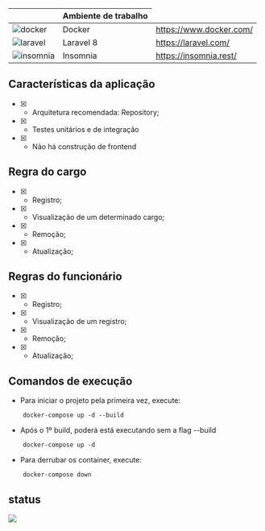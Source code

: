 <table style="width:100%">
    <thead>
      <tr>
        <th></th>
        <th>Ambiente de trabalho</th>
      </tr>
    </thead>
    <tbody>
      <tr>
        <td><img src="https://www.docker.com/sites/default/files/d8/2019-07/Moby-logo.png" alt="docker"></td>
        <td>Docker</td>
        <td><a target="_blank" href="https://www.docker.com/">https://www.docker.com/</a></td>
      </tr>   
      <tr>
        <td><img src="https://upload.wikimedia.org/wikipedia/commons/thumb/9/9a/Laravel.svg/1200px-Laravel.svg.png" alt="laravel"></td>
        <td>Laravel 8</td>
        <td><a target="_blank" href="https://laravel.com/">https://laravel.com/</a></td>
      </tr> 
      <tr>
        <td><img src="https://seeklogo.com/images/I/insomnia-logo-A35E09EB19-seeklogo.com.png" alt="insomnia"></td>
        <td>Insomnia</td>
        <td><a target="_blank" href="https://insomnia.rest/">https://insomnia.rest/</a></td>
      </tr>    
    </tbody>
</table>

## Características da aplicação
* [x] - Arquitetura recomendada: Repository;
* [x] - Testes unitários e de integração
* [x] - Não há construção de frontend

## Regra do cargo
* [x] - Registro;

* [x] - Visualização de um determinado cargo;

* [x] - Remoção;

* [x] - Atualização;

## Regras do funcionário
* [x] - Registro;

* [x] - Visualização de um registro;

* [x] - Remoção;

* [x] - Atualização;


## Comandos de execução

- Para iniciar o projeto pela primeira vez, execute:
```
    docker-compose up -d --build
```
- Após o 1º build, poderá está executando sem a flag --build
```
    docker-compose up -d
```
- Para derrubar os container, execute:
```
    docker-compose down
```
## status

<p><img src="https://github.com/R4YC0NLima/teste-loja/workflows/Loja-PHP%20Workflow/badge.svg"></p>
